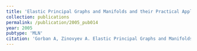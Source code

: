 ```yaml
---
title: 'Elastic Principal Graphs and Manifolds and their Practical Applications'
collection: publications
permalink: /publication/2005_pub014
year: 2005
pubtype: 'MLN'
citation: 'Gorban A, Zinovyev A. Elastic Principal Graphs and Manifolds and their Practical Applications. 2005. <i>Computing</i> <b>75</b>,359 -379'
---
```

